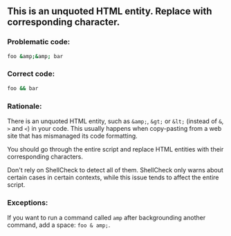 ## This is an unquoted HTML entity. Replace with corresponding character.

### Problematic code:

```sh
foo &amp;&amp; bar
```

### Correct code:

```sh
foo && bar
```

### Rationale:

There is an unquoted HTML entity, such as `&amp;`, `&gt;` or `&lt;` (instead of `&`, `>` and `<`) in your code. This usually happens when copy-pasting from a web site that has mismanaged its code formatting.

You should go through the entire script and replace HTML entities with their corresponding characters. 

Don't rely on ShellCheck to detect all of them. ShellCheck only warns about certain cases in certain contexts, while this issue tends to affect the entire script.

### Exceptions:

If you want to run a command called `amp` after backgrounding another command, add a space: `foo & amp;`.